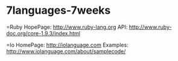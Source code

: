 7languages-7weeks
=================

=Ruby
HopePage:	http://www.ruby-lang.org
API:		http://www.ruby-doc.org/core-1.9.3/index.html

=Io
HomePage:	http://iolanguage.com
Examples:	http://www.iolanguage.com/about/samplecode/